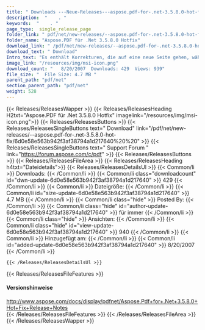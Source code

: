 ```yaml
---
title: " Downloads ---Neue-Releases---aspose.pdf-for-.net-3.5.8.0-hot-fix . "
description:  "    . " 
keywords:  "    . " 
page_type:  single_release_page
folder_link: " pdf/net/new-releases/--aspose.pdf-for-.net-3.5.8.0-hot-fix/"
folder_name: "Aspose.PDF für .Net 3.5.8.0 Hotfix"
download_link: " /pdf/net/new-releases/--aspose.pdf-for-.net-3.5.8.0-hot-fix/6d0e58e563b942f3af38794a1d217640"
download_text: " Download"
Intro_text: "Es enthält Korrekturen, die auf eine neue Seite gehen, während es ..."
image_link: "/resources/img/msi-icon.png"
download_count: "   8/20/2007  Downloads: 429  Views: 939"
file_size: "  File Size: 4.7 MB "
parent_path: "pdf/net"
section_parent_path: "pdf/net"
weight: 528
---
```


{{< Releases/ReleasesWapper >}}
  {{< Releases/ReleasesHeading H2txt="Aspose.PDF für .Net 3.5.8.0 Hotfix" imagelink="/resources/img/msi-icon.png">}}
  {{< Releases/ReleasesButtons >}}
    {{< Releases/ReleasesSingleButtons text=" Download" link="/pdf/net/new-releases/--aspose.pdf-for-.net-3.5.8.0-hot-fix/6d0e58e563b942f3af38794a1d217640%20%20" >}}
    {{< Releases/ReleasesSingleButtons text=" Support Forum " link="https://forum.aspose.com/c/pdf" >}}
  {{< Releases/ReleasesButtons >}}
  {{< Releases/ReleasesFileArea >}}
    {{< Releases/ReleasesHeading h4txt="Dateidetails">}}
    {{< Releases/ReleasesDetailsUl >}}
            {{< Common/li >}} Downloads: {{< /Common/li >}}
      {{< Common/li class="downloadcount" id="dwn-update-6d0e58e563b942f3af38794a1d217640" >}} 429 {{< /Common/li >}}
      {{< Common/li >}} Dateigröße: {{< /Common/li >}}
      {{< Common/li id="size-update-6d0e58e563b942f3af38794a1d217640" >}} 4.7 MB {{< /Common/li >}} 
      {{< Common/li  class="hide" >}} Posted By: {{< /Common/li >}} 
      {{< Common/li class="hide" id="author-update-6d0e58e563b942f3af38794a1d217640" >}} für immer {{< /Common/li >}}
      {{< Common/li class="hide" >}} Ansichten: {{< /Common/li >}}
      {{< Common/li class="hide" id="view-update-6d0e58e563b942f3af38794a1d217640" >}} 940 {{< /Common/li >}}
      {{< Common/li >}} Hinzugefügt am: {{< /Common/li >}}
      {{< Common/li id="added-update-6d0e58e563b942f3af38794a1d217640" >}} 8/20/2007 {{< /Common/li >}} 

    {{< /Releases/ReleasesDetailsUl >}}

  {{< Releases/ReleasesFileFeatures >}}
      <h4>Versionshinweise</h4><div> <a href="http://www.aspose.com/docs/display/pdfnet/Aspose.Pdf+for+.Net+3.5.8.0+Hot+Fix+Release+Notes">http://www.aspose.com/docs/display/pdfnet/Aspose.Pdf+for+.Net+3.5.8.0+Hot+Fix+Release+Notes</a></div>
  {{< /Releases/ReleasesFileFeatures >}}
 {{< /Releases/ReleasesFileArea >}}
{{< /Releases/ReleasesWapper >}}



